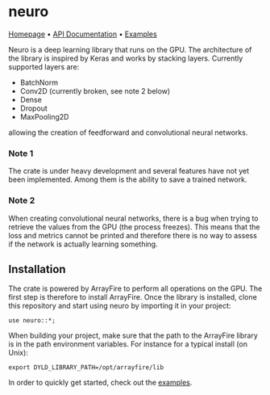 # neuro 
[Homepage](https://srenevey.github.io/neuro) • [API Documentation](https://srenevey.github.io/neuro/api) • [Examples](https://srenevey.github.io/neuro/examples)

Neuro is a deep learning library that runs on the GPU. The architecture of the library is inspired by Keras and works by stacking layers. Currently supported layers are:

* BatchNorm
* Conv2D (currently broken, see note 2 below)
* Dense
* Dropout
* MaxPooling2D

allowing the creation of feedforward and convolutional neural networks.

### Note 1
The crate is under heavy development and several features have not yet been implemented. Among them is the ability to save a trained network.

### Note 2
When creating convolutional neural networks, there is a bug when trying to retrieve the values from the GPU (the process freezes). This means that the loss and metrics cannot be printed and therefore there is no way to assess if the network is actually learning something.

## Installation
The crate is powered by ArrayFire to perform all operations on the GPU. The first step is therefore to install ArrayFire. Once the library is installed, clone this repository and start using neuro by importing it in your project:
```
use neuro::*;
```
When building your project, make sure that the path to the ArrayFire library is in the path environment variables. For instance for a typical install (on Unix):
```
export DYLD_LIBRARY_PATH=/opt/arrayfire/lib
```
In order to quickly get started, check out the [examples](https://srenevey.github.io/neuro/examples).
